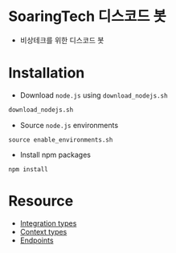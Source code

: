 # SoaringTech 디스코드 봇

- 비상테크를 위한 디스코드 봇

# Installation

- Download `node.js` using `download_nodejs.sh`

```bash
download_nodejs.sh
```

- Source `node.js` environments

```
source enable_environments.sh
```

- Install npm packages

```
npm install
```

# Resource

- [Integration types](https://discord.com/developers/docs/resources/application#application-object-application-integration-types)
- [Context types](https://discord.com/developers/docs/interactions/application-commands#application-command-object-application-command-structure)
- [Endpoints](https://discord.com/developers/docs/interactions/application-commands#bulk-overwrite-global-application-commands)

